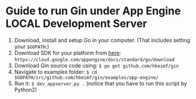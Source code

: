 # Guide to run Gin under App Engine LOCAL Development Server

1. Download, install and setup Go in your computer. (That includes setting your `$GOPATH`.)
2. Download SDK for your platform from [here](https://cloud.google.com/appengine/docs/standard/go/download): `https://cloud.google.com/appengine/docs/standard/go/download`
3. Download Gin source code using: `$ go get github.com/hbeimf/gin`
4. Navigate to examples folder: `$ cd $GOPATH/src/github.com/hbeimf/gin/examples/app-engine/`
5. Run it: `$ dev_appserver.py .` (notice that you have to run this script by Python2)

